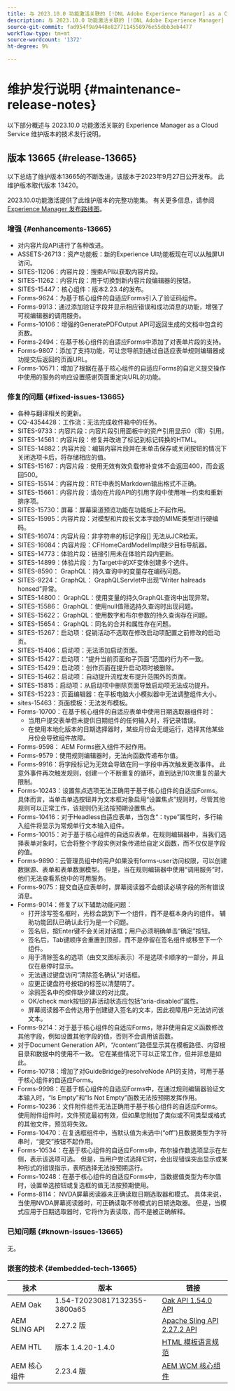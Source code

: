 ```yaml
---
title: 与 2023.10.0 功能激活关联的 [!DNL Adobe Experience Manager] as a Cloud Service 的维护发行说明。
description: 与 2023.10.0 功能激活关联的 [!DNL Adobe Experience Manager] as a Cloud Service 的维护发行说明。
source-git-commit: fad954f9a9448e8277114558976e55dbb3eb4477
workflow-type: tm+mt
source-wordcount: '1372'
ht-degree: 9%

---
```


# 维护发行说明 {#maintenance-release-notes}

以下部分概述与 2023.10.0 功能激活关联的 Experience Manager as a Cloud Service 维护版本的技术发行说明。

## 版本 13665 {#release-13665}

以下总结了维护版本13665的不断改进，该版本于2023年9月27日公开发布。 此维护版本取代版本 13420。

2023.10.0功能激活提供了此维护版本的完整功能集。 有关更多信息，请参阅[ Experience Manager 发布路线图](https://experienceleague.adobe.com/docs/experience-manager-release-information/aem-release-updates/update-releases-roadmap.html)。

### 增强 {#enhancements-13665}

* 对内容片段API进行了各种改进。
* ASSETS-26713：资产功能板：新的Experience UI功能板现在可以从触屏UI访问。
* SITES-11206：内容片段：搜索API以获取内容片段。
* SITES-11262：内容片段：用于切换到新内容片段编辑器的按钮。
* SITES-15447：核心组件：版本2.23.4的发布。
* Forms-9624：为基于核心组件的自适应Forms引入了验证码组件。
* Forms-9913：通过添加验证字段并显示相应错误和成功消息的功能，增强了可视编辑器的调用服务。
* Forms-10106：增强的GeneratePDFOutput API可返回生成的文档中包含的页数。
* Forms-2494：在基于核心组件的自适应Forms中添加了对表单片段的支持。
* Forms-9807：添加了支持功能，可让您导航到通过自适应表单规则编辑器成功提交后返回的页面URL。
* Forms-10571：增加了根据在基于核心组件的自适应Forms的自定义提交操作中使用的服务的响应设置感谢页面重定向URL的功能。

### 修复的问题 {#fixed-issues-13665}

* 各种与翻译相关的更新。
* CQ-4354428：工作流：无法完成收件箱中的任务。
* SITES-9733：内容片段：内容片段引用面板中的资产引用显示0（零）引用。
* SITES-14561：内容片段：修复并改进了标记到标记转换的HTML。
* SITES-14882：内容片段：编辑内容片段并在未单击保存或关闭按钮的情况下关闭选项卡后，将存储相应的值。
* SITES-15167：内容片段：使用无效有效负载修补变体不会返回400，而会返回500。
* SITES-15514：内容片段：RTE中表的Markdown输出格式不正确。
* SITES-15661：内容片段：请勿在片段API的引用字段中使用唯一约束和重新排序项。
* SITES-15730：屏幕：屏幕渠道预览功能在功能板上不起作用。
* SITES-15995：内容片段：对模型和片段长文本字段的MIME类型进行硬编码。
* SITES-16074：内容片段：非字符串的标记字段[] 无法从JCR检索。
* SITES-16084：内容片段：CFHomeCardModelImpl缺少目标导航器。
* SITES-14773：体验片段：链接引用未在体验片段内更新。
* SITES-14899：体验片段：为Target中的XF变体创建多个选件。
* SITES-8590： GraphQL：持久查询中的变量存在编码问题。
* SITES-9224： GraphQL： GraphQLServlet中出现“Writer halreads honsed”异常。
* SITES-14800： GraphQL：使用变量的持久GraphQL查询中出现异常。
* SITES-15586： GraphQL：使用null值筛选持久查询时出现问题。
* SITES-15622： GraphQL：使用数字和布尔参数的持久查询存在问题。
* SITES-15654： GraphQL：同名的合并和属性存在问题。
* SITES-15267：启动项：促销活动不选取在修改启动项配置之前修改的启动页。
* SITES-15406：启动项：无法添加启动页面。
* SITES-15427：启动项：“提升当前页面和子页面”范围的行为不一致。
* SITES-15429：启动项：创作页面在提升启动项时被删除。
* SITES-15462：启动项：自动提升流程发布提升范围外的页面。
* SITES-15815：启动项：从启动项中删除页面导致启动项无法成功提升。
* SITES-15223：页面编辑器：在平板电脑大小模拟器中无法调整组件大小。
* sites-15463：页面模板：无法发布模板。
* Forms-10700：在基于核心组件的自适应表单中使用日期选取器组件时：
   * 当用户提交表单但未提供日期组件的任何输入时，将记录错误。
   * 在使用本地化版本的日期选择器时，某些月份会无缝运行，选择其他某些月份会导致组件故障。
* Forms-9598： AEM Forms嵌入组件不起作用。
* Forms-9579：使用规则编辑器时，无法向函数传递布尔值。
* Forms-9916：将字段标记为无效会导致在同一字段中再次触发更改事件。 此意外事件再次触发规则，创建一个不断重复的循环，直到达到10次重复的最大限制。
* Forms-10243：设置焦点选项无法正确用于基于核心组件的自适应Forms。 具体而言，当单击单选按钮并为文本框对象启用“设置焦点”规则时，尽管其他规则可以正常工作，该规则仍无法按预期设置焦点。
* Forms-10416：对于Headless自适应表单，当包含“：type”属性时，多行输入组件将显示为常规单行文本输入组件。
* Forms-10015：对于基于核心组件的自适应表单，在规则编辑器中，当我们选择表单对象时，它会将整个字段实例对象传递给自定义函数，而不仅仅是字段的值。
* Forms-9890：云管理员组中的用户如果没有forms-user访问权限，可以创建数据源、表单和表单数据模型。 但是，当在规则编辑器中使用“调用服务”时，他们无法查看系统中的可用服务。
* Forms-9075：提交自适应表单时，屏幕阅读器不会朗读必填字段的所有错误消息。
* Forms-9014：修复了以下辅助功能问题：
   * 打开涂写签名框时，光标会跳到下一个组件，而不是框本身内的组件。 辅助功能团队已确认此行为是一个问题。
   * 签名后，按Enter键不会关闭对话框；用户必须明确单击“确定”按钮。
   * 签名后，Tab键顺序会重置到顶部，而不是停留在签名组件或移至下一个组件。
   * 用于清除签名的选项（由交叉图标表示）不是选项卡顺序的一部分，并且仅在悬停时显示。
   * 无法通过键盘访问“清除签名确认”对话框。
   * 应更正键盘符号按钮的标签以清楚明了。
   * 涂鸦签名中的控件缺少建议的对比度。
   * OK/check mark按钮的非活动状态应包括“aria-disabled”属性。
   * 屏幕阅读器不会传达用于创建键入签名的文本，因此视障用户无法访问该文本。
* Forms-9214：对于基于核心组件的自适应Forms，除非使用自定义函数修改其他字段，例如设置其他字段的值，否则不会调用该函数。
* 对于Document Generation API，“/content”路径显示其在模板路径、内容根目录和数据中的使用不一致。 它在某些情况下可以正常工作，但并非总是如此。
* Forms-10718：增加了对GuideBridge的resolveNode API的支持，可用于基于核心组件的自适应Forms。
* Forms-9998：在基于核心组件的自适应Forms中，在通过规则编辑器验证文本输入时，“Is Empty”和“Is Not Empty”函数无法按预期发挥作用。
* Forms-10236：文件附件组件无法正确用于基于核心组件的自适应Forms。 使用附件组件时，文件预览最初有效，但如果您附加了类似或不同类型或格式的其他文件，预览将失效。
* Forms-10470：在复选框组件中，当默认值为未选中(“off”)且数据类型为字符串时，“提交”按钮不起作用。
* Forms-10534：在基于核心组件的自适应Forms中，布尔操作数选项显示在左侧，表示该选项可选。 但是，当用户尝试选择它时，会出现错误突出显示或某种形式的错误指示，表明选择无法按预期运行。
* Forms-10248：在基于核心组件的自适应Forms中，当数据值类型为布尔值时，设置单选按钮或复选框的值无法按预期使用。
* Forms-8114： NVDA屏幕阅读器未正确读取日期选取器和模式。 具体来说，当使用NVDA屏幕阅读器时，可正确读取不带模式的日期选取器。 但是，当模式应用于日期选取器时，它将作为表读取，而不是被正确解释。

### 已知问题 {#known-issues-13665}

无。

### 嵌套的技术 {#embedded-tech-13665}

| 技术 | 版本 | 链接 |
|---|---|---|
| AEM Oak | 1.54-T20230817132355-3800a65 | [Oak API 1.54.0 API](https://www.javadoc.io/doc/org.apache.jackrabbit/oak-api/1.54.0/index.html) |
| AEM SLING API | 2.27.2 版 | [Apache Sling API 2.27.2 API](https://www.javadoc.io/doc/org.apache.sling/org.apache.sling.api/latest/index.html) |
| AEM HTL | 版本 1.4.20-1.4.0 | [HTML 模板语言规范](https://github.com/adobe/htl-spec) |
| AEM 核心组件 | 2.23.4 版 | [AEM WCM 核心组件](https://github.com/adobe/aem-core-wcm-components) |
